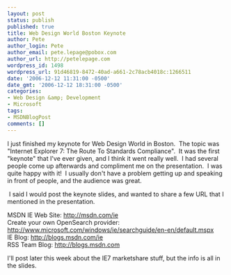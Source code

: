 ```yaml
---
layout: post
status: publish
published: true
title: Web Design World Boston Keynote
author: Pete
author_login: Pete
author_email: pete.lepage@pobox.com
author_url: http://petelepage.com
wordpress_id: 1498
wordpress_url: 91d46819-8472-40ad-a661-2c78acb4018c:1266511
date: '2006-12-12 11:31:00 -0500'
date_gmt: '2006-12-12 18:31:00 -0500'
categories:
- Web Design &amp; Development
- Microsoft
tags:
- MSDNBlogPost
comments: []
---
```

<p>I just finished my keynote for Web Design World in Boston.&nbsp; The topic was "Internet Explorer 7: The Route To Standards Compliance".&nbsp; It was the first "keynote" that I've ever given, and I think it went really well.&nbsp; I had several people come up afterwards and compliment me on the presentation.&nbsp; I was quite happy with it!&nbsp; I usually don't have a problem getting up and speaking in front of people, and the audience was great.&nbsp; </p>
<p>&nbsp;I said I would post the keynote slides, and wanted to share a few URL that I mentioned in the presentation.</p>
<p>MSDN IE Web Site: <a href="http://msdn.com/ie">http://msdn.com/ie</a><br />Create your own OpenSearch provider: <a href="http://www.microsoft.com/windows/ie/searchguide/en-en/default.mspx">http://www.microsoft.com/windows/ie/searchguide/en-en/default.mspx</a><br />IE Blog: <a href="http://blogs.msdn.com/ie">http://blogs.msdn.com/ie</a><br />RSS Team Blog: <a href="http://blogs.msdn.com/">http://blogs.msdn.com</a></p>
<p>I'll post later this week about the IE7 marketshare stuff, but the info is all in the slides.</p>
<p><img src="http://blogs.msdn.com/aggbug.aspx?PostID=1266511" width="1" height="1"/></p>
